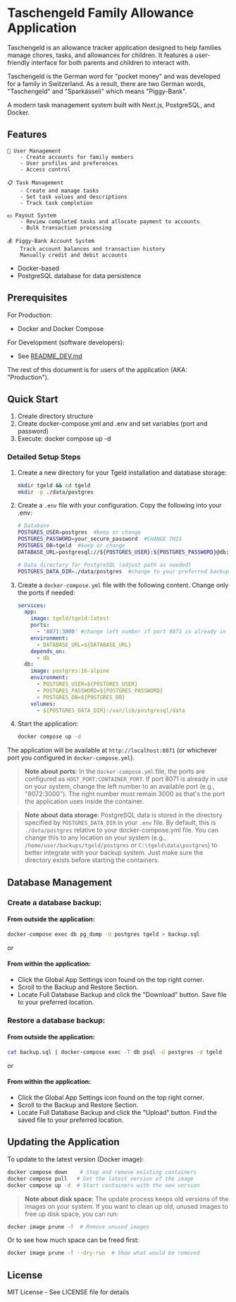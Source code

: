 # Taschengeld Family Allowance Application

Taschengeld is an allowance tracker application designed to help families manage chores, tasks, and allowances for children. It features a user-friendly interface for both parents and children to interact with.

Taschengeld is the German word for "pocket money" and was developed for a family in Switzerland. As a result, there are two German words, "Taschengeld" and "Sparkässeli" which means "Piggy-Bank".

A modern task management system built with Next.js, PostgreSQL, and Docker.

## Features

    👥 User Management
        - Create accounts for family members
        - User profiles and preferences
        - Access control

    📋 Task Management
        - Create and manage tasks
        - Set task values and descriptions
        - Track task completion

    💵 Payout System
        - Review completed tasks and allocate payment to accounts
        - Bulk transaction processing

    💰 Piggy-Bank Account System
        Track account balances and transaction history
        Manually credit and debit accounts

- Docker-based
- PostgreSQL database for data persistence

## Prerequisites

For Production:

- Docker and Docker Compose

For Development (software developers):

- See [README_DEV.md](README_DEV.md)

The rest of this document is for users of the application (AKA: "Production").

## Quick Start

1. Create directory structure
2. Create docker-compose.yml and .env and set variables (port and password)
3. Execute: docker compose up -d

### Detailed Setup Steps

1. Create a new directory for your Tgeld installation and database storage:

   ```bash
   mkdir tgeld && cd tgeld
   mkdir -p ./data/postgres
   ```

2. Create a `.env` file with your configuration. Copy the following into your .env:

   ```bash
   # Database
   POSTGRES_USER=postgres  #keep or change
   POSTGRES_PASSWORD=your_secure_password  #CHANGE THIS
   POSTGRES_DB=tgeld  #keep or change
   DATABASE_URL=postgresql://${POSTGRES_USER}:${POSTGRES_PASSWORD}@db:5432/${POSTGRES_DB}?schema=public  ##do not change

   # Data directory for PostgreSQL (adjust path as needed)
   POSTGRES_DATA_DIR=./data/postgres  #change to your preferred backup location.  If you change this, be sure the folder/path exists before starting the container.
   ```

3. Create a `docker-compose.yml` file with the following content. Change only the ports if needed:

   ```yaml
   services:
     app:
       image: tgeld/tgeld:latest
       ports:
         - '8071:3000' #change left number if port 8071 is already in use on your system (e.g., "8072:3000")
       environment:
         - DATABASE_URL=${DATABASE_URL}
       depends_on:
         - db
     db:
       image: postgres:16-alpine
       environment:
         - POSTGRES_USER=${POSTGRES_USER}
         - POSTGRES_PASSWORD=${POSTGRES_PASSWORD}
         - POSTGRES_DB=${POSTGRES_DB}
       volumes:
         - ${POSTGRES_DATA_DIR}:/var/lib/postgresql/data
   ```

4. Start the application:
   ```bash
   docker compose up -d
   ```

The application will be available at `http://localhost:8071` (or whichever port you configured in `docker-compose.yml`).

> **Note about ports**: In the `docker-compose.yml` file, the ports are configured as `HOST_PORT:CONTAINER_PORT`. If port 8071 is already in use on your system, change the left number to an available port (e.g., "8072:3000"). The right number must remain 3000 as that's the port the application uses inside the container.

> **Note about data storage**: PostgreSQL data is stored in the directory specified by `POSTGRES_DATA_DIR` in your `.env` file. By default, this is `./data/postgres` relative to your docker-compose.yml file. You can change this to any location on your system (e.g., `/home/user/backups/tgeld/postgres` or `C:\tgeld\data\postgres`) to better integrate with your backup system. Just make sure the directory exists before starting the containers.

## Database Management

### Create a database backup:

#### From outside the application:

```bash
docker-compose exec db pg_dump -U postgres tgeld > backup.sql
```

or

#### From within the application:

- Click the Global App Settings icon found on the top right corner.
- Scroll to the Backup and Restore Section.
- Locate Full Database Backup and click the "Download" button. Save file to your preferred location.

### Restore a database backup:

#### From outside the application:

```bash
cat backup.sql | docker-compose exec -T db psql -U postgres -d tgeld
```

or

#### From within the application:

- Click the Global App Settings icon found on the top right corner.
- Scroll to the Backup and Restore Section.
- Locate Full Database Backup and click the "Upload" button. Find the saved file to your preferred location.

## Updating the Application

To update to the latest version (Docker image):

```bash
docker compose down    # Stop and remove existing containers
docker compose pull   # Get the latest version of the image
docker compose up -d  # Start containers with the new version
```

> **Note about disk space**: The update process keeps old versions of the images on your system. If you want to clean up old, unused images to free up disk space, you can run:

```bash
docker image prune -f  # Remove unused images
```

Or to see how much space can be freed first:

```bash
docker image prune -f --dry-run  # Show what would be removed
```

## License

MIT License - See LICENSE file for details
